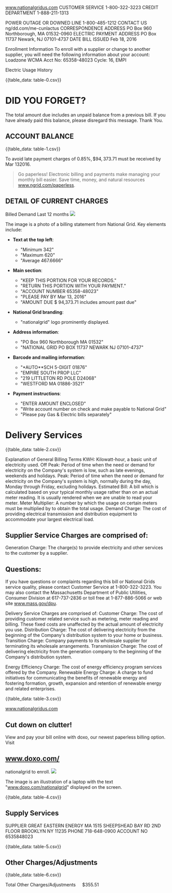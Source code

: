 www.nationalgridus.com
CUSTOMER SERVICE 1-800-322-3223 CREDIT DEPARTMENT 1-888-211-1313

POWER OUTAGE OR DOWNED LINE 1-800-485-1212
CONTACT US
ng/dd.com/me-cunlactus
CORRESPONDENCE ADDRESS
PO Box 960
Northborough, MA 01532-0960
ELECTRIC PAYMENT ADDRESS
PO Box 11737
Newark, NJ 07101-4737
DATE BILL ISSUED
Feb 18, 2016

Enrollment Information
To enroll with a supplier or change to another supplier, you will need the following information about your account:
Loadzone WCMA
Acct No: 65358-48023 Cycle: 16, EMPI

Electric Usage History

{{table_data: table-0.csv}}

# DID YOU FORGET? 

The total amount due includes an unpaid balance from a previous bill. If you have already paid this balance, please disregard this message. Thank You.

## ACCOUNT BALANCE

{{table_data: table-1.csv}}

To avoid late payment charges of $0.85 \%, \$ 94,373.71$ must be received by Mar 132016.
> Go paperless! Electronic billing and payments make managing your monthly bill easier. Save time, money, and natural resources www.ngrid.com/paperless.

## DETAIL OF CURRENT CHARGES

Billed Demand Last 12 months
![](images/img-0.jpeg)

The image is a photo of a billing statement from National Grid. Key elements include:

- **Text at the top left**: 
  - "Minimum 342"
  - "Maximum 620"
  - "Average 467.6666"

- **Main section**:
  - "KEEP THIS PORTION FOR YOUR RECORDS."
  - "RETURN THIS PORTION WITH YOUR PAYMENT."
  - "ACCOUNT NUMBER 65358-48023"
  - "PLEASE PAY BY Mar 13, 2016"
  - "AMOUNT DUE $ 94,373.71 includes amount past due"

- **National Grid branding**: 
  - "nationalgrid" logo prominently displayed.

- **Address information**:
  - "PO Box 960 Northborough MA 01532"
  - "NATIONAL GRID PO BOX 11737 NEWARK NJ 07101-4737"

- **Barcode and mailing information**:
  - "*AUTO**SCH 5-DIGIT 01876"
  - "EMPIRE SOUTH PROP LLC"
  - "219 LITTLETON RD POLE D24068"
  - "WESTFORD MA 01886-3521"

- **Payment instructions**:
  - "ENTER AMOUNT ENCLOSED"
  - "Write account number on check and make payable to National Grid"
  - "Please pay Gas & Electric bills separately"

# Delivery Services 

{{table_data: table-2.csv}}

Explanation of General Billing Terms
KWH: Kilowatt-hour, a basic unit of electricity used. Off Peak: Period of time when the need or demand for electricity on the Company's system is low, such as late evenings, weekends and holidays.
Peak: Period of time when the need or demand for electricity on the Company's system is high, normally during the day, Monday through Friday, excluding holidays.
Estimated Bill: A bill which is calculated based on your typical monthly usage rather than on an actual meter reading. It is usually rendered when we are unable to read your meter.
Meter Multiplier: A number by which the usage on certain meters must be multiplied by to obtain the total usage.
Demand Charge: The cost of providing electrical transmission and distribution equipment to accommodate your largest electrical load.

## Supplier Service Charges are comprised of:

Generation Charge: The charge(s) to provide electricity and other services to the customer by a supplier.

## Questions:

If you have questions or complaints regarding this bill or National Grids service quality, please contact Customer Service at 1-800-322-3223. You may also contact the Massachusetts Department of Public Utilities, Consumer Division at 617-737-2836 or toll free at 1-877-886-5066 or web site www.mass.gov/dpu.

Delivery Service Charges are comprised of:
Customer Charge: The cost of providing customer related service such as metering, meter reading and billing. These fixed costs are unaffected by the actual amount of electricity you use.
Distribution Charge: The cost of delivering electricity from the beginning of the Company's distribution system to your home or business.
Transition Charge: Company payments to its wholesale supplier for terminating its wholesale arrangements. Transmission Charge: The cost of delivering electricity from the generation company to the beginning of the Company's distribution system.

Energy Efficiency Charge: The cost of energy efficiency program services offered by the Company. Renewable Energy Charge: A charge to fund initiatives for communicating the benefits of renewable energy and fostering formation, growth, expansion and retention of renewable energy and related enterprises.

{{table_data: table-3.csv}}

www.nationalgridus.com

## Cut down on clutter!

View and pay your
bill online with doxo,
our newest paperless
billing option. Visit

## www.doxo.com/

nationalgrid to enroll.
![](images/img-1.jpeg)

The image is an illustration of a laptop with the text "www.doxo.com/nationalgrid" displayed on the screen.

{{table_data: table-4.csv}}

## Supply Services

SUPPLIER GREAT EASTERN ENERGY MA
1515 SHEEPSHEAD BAY RD
2ND FLOOR
BROOKLYN NY 11235
PHONE 718-648-0900 ACCOUNT NO 6535848023

{{table_data: table-5.csv}}

## Other Charges/Adjustments

{{table_data: table-6.csv}}

Total Other Charges/Adjustments $\quad \$ 355.51$
